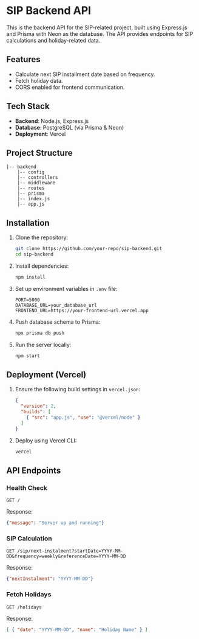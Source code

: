 # SIP Backend API

This is the backend API for the SIP-related project, built using Express.js and Prisma with Neon as the database. The API provides endpoints for SIP calculations and holiday-related data.

## Features
- Calculate next SIP installment date based on frequency.
- Fetch holiday data.
- CORS enabled for frontend communication.

## Tech Stack
- **Backend**: Node.js, Express.js
- **Database**: PostgreSQL (via Prisma & Neon)
- **Deployment**: Vercel

## Project Structure
```
|-- backend
    |-- config
    |-- controllers
    |-- middleware
    |-- routes
    |-- prisma
    |-- index.js
    |-- app.js
```

## Installation

1. Clone the repository:
   ```sh
   git clone https://github.com/your-repo/sip-backend.git
   cd sip-backend
   ```

2. Install dependencies:
   ```sh
   npm install
   ```

3. Set up environment variables in `.env` file:
   ```env
   PORT=5000
   DATABASE_URL=your_database_url
   FRONTEND_URL=https://your-frontend-url.vercel.app
   ```

4. Push database schema to Prisma:
   ```sh
   npx prisma db push
   ```

5. Run the server locally:
   ```sh
   npm start
   ```

## Deployment (Vercel)
1. Ensure the following build settings in `vercel.json`:
   ```json
   {
     "version": 2,
     "builds": [
       { "src": "app.js", "use": "@vercel/node" }
     ]
   }
   ```
2. Deploy using Vercel CLI:
   ```sh
   vercel
   ```

## API Endpoints
### Health Check
```
GET /
```
Response:
```json
{"message": "Server up and running"}
```

### SIP Calculation
```
GET /sip/next-instalment?startDate=YYYY-MM-DD&frequency=weekly&referenceDate=YYYY-MM-DD
```
Response:
```json
{"nextInstalment": "YYYY-MM-DD"}
```

### Fetch Holidays
```
GET /holidays
```
Response:
```json
[ { "date": "YYYY-MM-DD", "name": "Holiday Name" } ]
```


